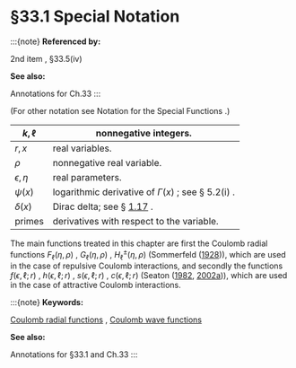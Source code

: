 # §33.1 Special Notation

:::{note}
**Referenced by:**

2nd item , §33.5(iv)

**See also:**

Annotations for Ch.33
:::

(For other notation see Notation for the Special Functions .)


| $k,\ell$ | nonnegative integers. |
|---|---|
| $r,x$ | real variables. |
| $\rho$ | nonnegative real variable. |
| $\epsilon,\eta$ | real parameters. |
| $\psi\left(x\right)$ | logarithmic derivative of $\Gamma\left(x\right)$ ; see § 5.2(i) . |
| $\delta\left(x\right)$ | Dirac delta; see § [1.17](./1.17.md "§1.17 Integral and Series Representations of the Dirac Delta ‣ Topics of Discussion ‣ Chapter 1 Algebraic and Analytic Methods") . |
| primes | derivatives with respect to the variable. |


The main functions treated in this chapter are first the Coulomb radial functions $F_{\ell}\left(\eta,\rho\right)$ , $G_{\ell}\left(\eta,\rho\right)$ , ${H^{\pm}_{\ell}}\left(\eta,\rho\right)$ (Sommerfeld ([1928](./bib/S.html#bib2135 "Atombau und Spektrallinien"))), which are used in the case of repulsive Coulomb interactions, and secondly the functions $f\left(\epsilon,\ell;r\right)$ , $h\left(\epsilon,\ell;r\right)$ , $s\left(\epsilon,\ell;r\right)$ , $c\left(\epsilon,\ell;r\right)$ (Seaton ([1982](./bib/S.html#bib2031 "Coulomb functions analytic in the energy"), [2002a](./bib/S.html#bib2034 "Coulomb functions for attractive and repulsive potentials and for positive and negative energies"))), which are used in the case of attractive Coulomb interactions.

:::{note}
**Keywords:**

[Coulomb radial functions](http://dlmf.nist.gov/search/search?q=Coulomb%20radial%20functions) , [Coulomb wave functions](http://dlmf.nist.gov/search/search?q=Coulomb%20wave%20functions)

**See also:**

Annotations for §33.1 and Ch.33
:::
